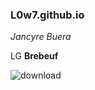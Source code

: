 ### L0w7.github.io
*Jancyre Buera*

LG **Brebeuf**


![download](https://user-images.githubusercontent.com/122419019/212207963-b9515c7a-0f70-4082-b848-f301becbae68.jpg)
